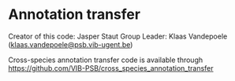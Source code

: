 # Annotation transfer
Creator of this code: Jasper Staut
Group Leader: Klaas Vandepoele (klaas.vandepoele@psb.vib-ugent.be)

Cross-species annotation transfer code is available through https://github.com/VIB-PSB/cross_species_annotation_transfer
